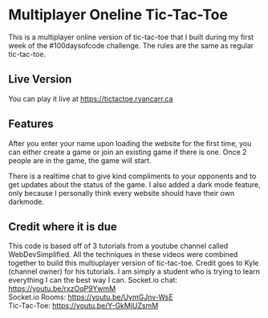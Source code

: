 # Multiplayer Oneline Tic-Tac-Toe
This is a multiplayer online version of tic-tac-toe that I built during my first week of the #100daysofcode challenge. The rules are the same as regular tic-tac-toe. 

## Live Version
You can play it live at https://tictactoe.ryancarr.ca

## Features
After you enter your name upon loading the website for the first time, you can either create a game or join an existing game if there is one. Once 2 people are in the game, the game will start. 

There is a realtime chat to give kind compliments to your opponents and to get updates about the status of the game. I also added a dark mode feature, only because I personally think every website should have their own darkmode. 

## Credit where it is due
This code is based off of 3 tutorials from a youtube channel called WebDevSimplified. All the techniques in these videos were combined together to build this multiuplayer version of tic-tac-toe. Credit goes to Kyle (channel owner) for his tutorials. I am simply a student who is trying to learn everything I can the best way I can.
Socket.io chat: https://youtu.be/rxzOqP9YwmM  
Socket.io Rooms: https://youtu.be/UymGJnv-WsE  
Tic-Tac-Toe: https://youtu.be/Y-GkMjUZsmM
